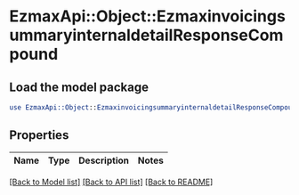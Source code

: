 # EzmaxApi::Object::EzmaxinvoicingsummaryinternaldetailResponseCompound

## Load the model package
```perl
use EzmaxApi::Object::EzmaxinvoicingsummaryinternaldetailResponseCompound;
```

## Properties
Name | Type | Description | Notes
------------ | ------------- | ------------- | -------------

[[Back to Model list]](../README.md#documentation-for-models) [[Back to API list]](../README.md#documentation-for-api-endpoints) [[Back to README]](../README.md)


